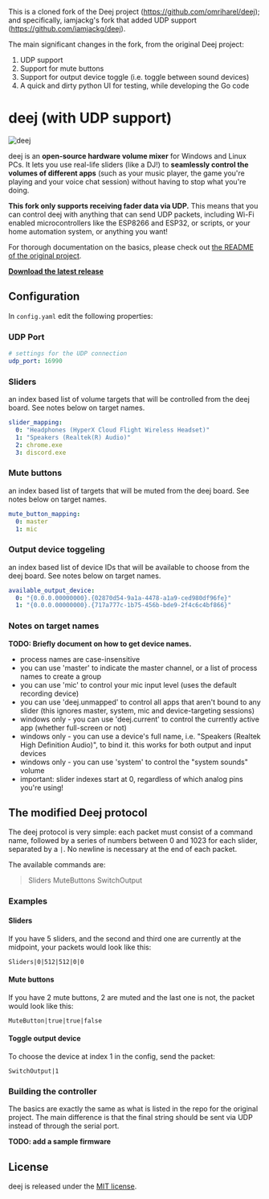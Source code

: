 This is a cloned fork of the Deej project (https://github.com/omriharel/deej); and specifically, iamjackg's fork that added UDP support (https://github.com/iamjackg/deej).

The main significant changes in the fork, from the original Deej project:
1. UDP support
2. Support for mute buttons
3. Support for output device toggle (i.e. toggle between sound devices)
4. A quick and dirty python UI for testing, while developing the Go code

# deej (with UDP support)

![deej](assets/deejudp-logo.png)

deej is an **open-source hardware volume mixer** for Windows and Linux PCs. It lets you use real-life sliders (like a DJ!) to **seamlessly control the volumes of different apps** (such as your music player, the game you're playing and your voice chat session) without having to stop what you're doing.

**This fork only supports receiving fader data via UDP.** This means that you can control deej with anything that can send UDP packets, including Wi-Fi enabled microcontrollers like the ESP8266 and ESP32, or scripts, or your home automation system, or anything you want!

For thorough documentation on the basics, please check out [the README of the original project](https://github.com/omriharel/deej).

**[Download the latest release](https://github.com/iamjackg/deej/releases/latest)**

## Configuration
In `config.yaml` edit the following properties:

### UDP Port

```yaml
# settings for the UDP connection
udp_port: 16990
```

### Sliders
an index based list of volume targets that will be controlled from the deej board.
See notes below on target names.

```yaml
slider_mapping:
  0: "Headphones (HyperX Cloud Flight Wireless Headset)"
  1: "Speakers (Realtek(R) Audio)"
  2: chrome.exe
  3: discord.exe
```

### Mute buttons
an index based list of targets that will be muted from the deej board.
See notes below on target names.

```yaml
mute_button_mapping:
  0: master
  1: mic
```

### Output device toggeling
an index based list of device IDs that will be available to choose from the deej board.
See notes below on target names.

```yaml
available_output_device:
  0: "{0.0.0.00000000}.{02870d54-9a1a-4478-a1a9-ced980df96fe}"
  1: "{0.0.0.00000000}.{717a777c-1b75-456b-bde9-2f4c6c4bf866}"
```

### Notes on target names
**TODO: Briefly document on how to get device names.**
* process names are case-insensitive
* you can use 'master' to indicate the master channel, or a list of process names to create a group
* you can use 'mic' to control your mic input level (uses the default recording device)
* you can use 'deej.unmapped' to control all apps that aren't bound to any slider (this ignores master, system, mic and device-targeting sessions)
* windows only - you can use 'deej.current' to control the currently active app (whether full-screen or not)
* windows only - you can use a device's full name, i.e. "Speakers (Realtek High Definition Audio)", to bind it. this works for both output and input devices
* windows only - you can use 'system' to control the "system sounds" volume
* important: slider indexes start at 0, regardless of which analog pins you're using!


## The modified Deej protocol
The deej protocol is very simple: each packet must consist of a command name, followed by a series of numbers between 0 and 1023 for each slider, separated by a `|`. No newline is necessary at the end of each packet.

The available commands are:
> Sliders
> MuteButtons
> SwitchOutput

### Examples
#### Sliders
If you have 5 sliders, and the second and third one are currently at the midpoint, your packets would look like this:

```text
Sliders|0|512|512|0|0
```
#### Mute buttons
If you have 2 mute buttons, 2 are muted and the last one is not, the packet would look like this:

```text
MuteButton|true|true|false
```
#### Toggle output device
To choose the device at index 1 in the config, send the packet:

```text
SwitchOutput|1
```  


### Building the controller

The basics are exactly the same as what is listed in the repo for the original project. The main difference is that the final string should be sent via UDP instead of through the serial port.

**TODO: add a sample firmware**

## License

deej is released under the [MIT license](./LICENSE).
